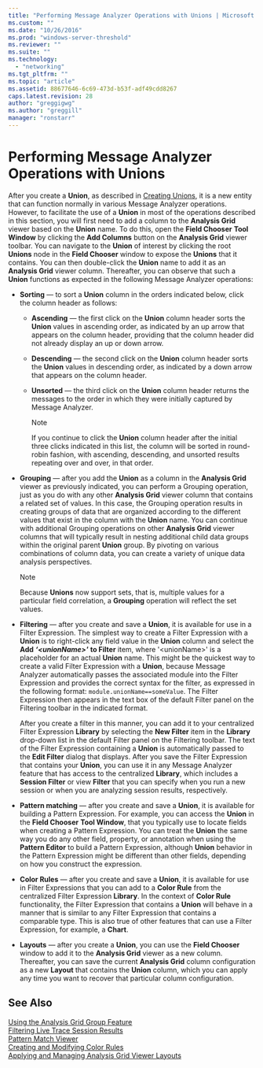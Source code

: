 ```yaml
---
title: "Performing Message Analyzer Operations with Unions | Microsoft Docs"
ms.custom: ""
ms.date: "10/26/2016"
ms.prod: "windows-server-threshold"
ms.reviewer: ""
ms.suite: ""
ms.technology: 
  - "networking"
ms.tgt_pltfrm: ""
ms.topic: "article"
ms.assetid: 88677646-6c69-473d-b53f-adf49cdd8267
caps.latest.revision: 28
author: "greggigwg"
ms.author: "greggill"
manager: "ronstarr"
---
```

# Performing Message Analyzer Operations with Unions
After you create a **Union**, as described in [Creating Unions](creating-unions.md), it is a new entity that can function normally in various Message Analyzer operations. However, to facilitate the use of a **Union** in most of the operations described in this section, you will first need to add a column to the **Analysis Grid** viewer based on the **Union** name. To do this, open the **Field Chooser** **Tool Window** by clicking the **Add Columns** button on the **Analysis Grid** viewer toolbar. You can navigate to the **Union** of interest by clicking the root **Unions** node in the **Field Chooser** window to expose the **Unions** that it contains. You can then double-click the **Union** name to add it as an **Analysis Grid** viewer column. Thereafter, you can observe that such a **Union** functions as expected in the following Message Analyzer operations:  
  
-   **Sorting** — to sort a **Union** column in the orders indicated below, click the column header as follows:  
  
    -   **Ascending** — the first click on the **Union** column header sorts the **Union** values in ascending order, as indicated by an up arrow that appears on the column header, providing that the column header did not already display an up or down arrow.  
  
    -   **Descending** — the second click on the **Union** column header sorts the **Union** values in descending order, as indicated by a down arrow that appears on the column header.  
  
    -   **Unsorted** — the third click on the **Union** column header returns the messages to the order in which they were initially captured by Message Analyzer.  
  
        > [!NOTE]
        >  If you continue to click the **Union** column header after the initial three clicks indicated in this list, the column will be sorted in round-robin fashion, with ascending, descending, and unsorted results repeating over and over, in that order.  
  
-   **Grouping** — after you add the **Union** as a column in the **Analysis Grid** viewer as previously indicated, you can perform a Grouping operation, just as you do with any other **Analysis Grid** viewer column that contains a related set of values. In this case, the Grouping operation results in creating groups of data that are organized according to the different values that exist in the  column with the **Union** name. You can continue with additional Grouping operations on other **Analysis Grid** viewer columns that will typically result in nesting additional child data groups within the original parent **Union** group. By pivoting on various combinations of column data, you can create a variety of unique data analysis perspectives.  
  
    > [!NOTE]
    >  Because **Unions** now support sets, that is, multiple values for a particular field correlation, a **Grouping** operation will reflect the set values.  
  
-   **Filtering** — after you create and save a **Union**, it is available for use in a Filter Expression. The simplest way to create a Filter Expression with a **Union** is to right-click any field value in the **Union** column and select the **Add** ***‘\<unionName>'*** **to Filter** item, where '\<unionName>' is  a placeholder for an actual **Union** name. This might be the quickest way to create a valid Filter Expression with a **Union**, because Message Analyzer automatically passes the associated module into the Filter Expression and provides the correct syntax for the filter, as expressed in the following format: `module.unionName==someValue`. The Filter Expression then appears in the text box of the default Filter panel on the Filtering toolbar in the indicated format.  
  
     After you create a filter in this manner, you can add it to your centralized Filter Expression **Library** by selecting the **New Filter** item in the **Library** drop-down list in the default Filter panel on the Filtering toolbar. The text of the Filter Expression containing a **Union** is automatically passed to the **Edit Filter** dialog that displays. After you save the Filter Expression that contains your **Union**, you can use it in any Message Analyzer feature that has access to the centralized **Library**, which includes a **Session Filter** or view **Filter** that you can specify when you run a new session or when you are analyzing session results, respectively.  
  
-   **Pattern matching** — after you create and save a **Union**, it is available for building a Pattern Expression. For example, you can access the **Union** in the **Field Chooser** **Tool Window**, that you typically use to locate fields when creating a Pattern Expression. You can treat the **Union** the same way you do any other field, property, or annotation when using the **Pattern Editor** to build a Pattern Expression, although **Union** behavior in the Pattern Expression might be different than other fields, depending on how you construct the expression.  
  
-   **Color Rules** — after you create and save a **Union**, it is available for use in Filter Expressions that you can add to a **Color Rule** from the centralized Filter Expression **Library**. In the context of **Color Rule** functionality, the Filter Expression that contains a **Union** will behave in a manner that is similar to any Filter Expression that contains a comparable type. This is also true of other features that can use a Filter Expression, for example, a **Chart**.  
  
-   **Layouts** — after you create a **Union**, you can use the **Field Chooser** window to add it to the **Analysis Grid** viewer as a new column. Thereafter, you can save the current **Analysis Grid** column configuration as a new **Layout** that contains the **Union** column, which you can apply any time you want to recover that particular column configuration.  
  
## See Also  
 [Using the Analysis Grid Group Feature](using-the-analysis-grid-group-feature.md)   
 [Filtering Live Trace Session Results](filtering-live-trace-session-results.md)   
 [Pattern Match Viewer](pattern-match-viewer.md)   
 [Creating and Modifying Color Rules](creating-and-modifying-color-rules.md)   
 [Applying and Managing Analysis Grid Viewer Layouts](applying-and-managing-analysis-grid-viewer-layouts.md)
